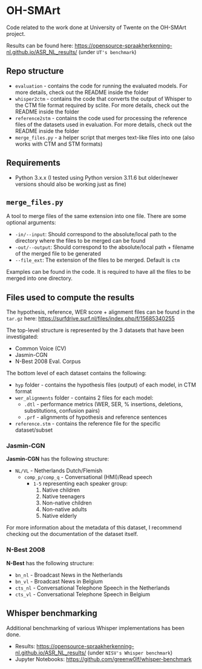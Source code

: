 # OH-SMArt
Code related to the work done at University of Twente on the OH-SMArt project.

Results can be found here: https://opensource-spraakherkenning-nl.github.io/ASR_NL_results/ (under `UT's benchmark`)

## Repo structure

- `evaluation` - contains the code for running the evaluated models. For more details, check out the README inside the folder
- `whisper2ctm` - contains the code that converts the output of Whisper to the CTM file format required by sclite. For more details, check out the README inside the folder
- `reference2stm` - contains the code used for processing the reference files of the datasets used in evaluation. For more details, check out the README inside the folder
- `merge_files.py` - a helper script that merges text-like files into one (also works with CTM and STM formats)

## Requirements
- Python 3.x.x (I tested using Python version 3.11.6 but older/newer versions should also be working just as fine)

## `merge_files.py`
A tool to merge files of the same extension into one file. There are some optional arguments:
- `-in/--input`: Should correspond to the absolute/local path to the directory where the files to be merged can be found
- `-out/--output`: Should correspond to the absolute/local path + filename of the merged file to be generated
- `--file_ext`: The extension of the files to be merged. Default is `ctm`

Examples can be found in the code. It is required to have all the files to be merged into one directory.

## Files used to compute the results
The hypothesis, reference, WER score + alignment files can be found in the `tar.gz` here: https://surfdrive.surf.nl/files/index.php/f/15685340255

The top-level structure is represented by the 3 datasets that have been investigated:
- Common Voice (CV)
- Jasmin-CGN
- N-Best 2008 Eval. Corpus

The bottom level of each dataset contains the following:
- `hyp` folder - contains the hypothesis files (output) of each model, in CTM format
- `wer_alignments` folder - contains 2 files for each model:
    - `.dtl` - performance metrics (WER, SER, % insertions, deletions, substitutions, confusion pairs)
    - `.prf` - alignments of hypothesis and reference sentences
- `reference.stm` - contains the reference file for the specific dataset/subset

### Jasmin-CGN

**Jasmin-CGN** has the following structure:
- `NL/VL` - Netherlands Dutch/Flemish
    - `comp_p/comp_q` - Conversational (HMI)/Read speech
        - `1-5` representing each speaker group:
            1. Native children
            2. Native teenagers
            3. Non-native children
            4. Non-native adults
            5. Native elderly

For more information about the metadata of this dataset, I recommend checking out the documentation of the dataset itself.

### N-Best 2008

**N-Best** has the following structure:
- `bn_nl` - Broadcast News in the Netherlands
- `bn_vl` - Broadcast News in Belgium
- `cts_nl` - Conversational Telephone Speech in the Netherlands
- `cts_vl` - Conversational Telephone Speech in Belgium

## Whisper benchmarking

Additional benchmarking of various Whisper implementations has been done.

- Results: https://opensource-spraakherkenning-nl.github.io/ASR_NL_results/ (under `NISV's Whisper benchmark`)
- Jupyter Notebooks: https://github.com/greenw0lf/whisper-benchmark
